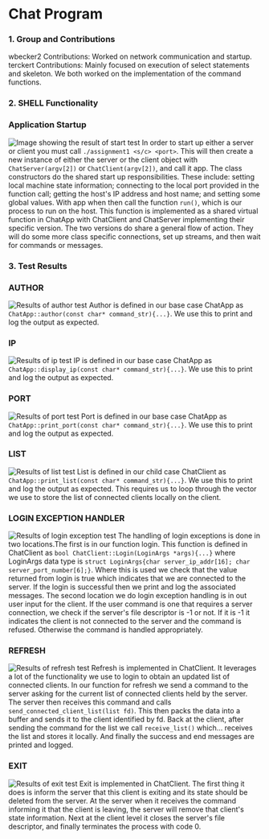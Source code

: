 # Chat Program

### 1. Group and Contributions

wbecker2 Contributions: Worked on network communication and startup.  
terckert Contributions: Mainly focused on execution of select statements and skeleton.
We both worked on the implementation of the command functions.

### 2. SHELL Functionality

### Application Startup

![Image showing the result of start  test](startup.png)
In order to start up either a server or client you must call `./assignment1 <s/c> <port>`. This will then create a new instance of either the server or the client object with `ChatServer(argv[2])` or `ChatClient(argv[2])`, and call it app. The class constructors do the shared start up responsibilities. These include: setting local machine state information; connecting to the local port provided in the function call; getting the host's IP address and host name; and setting some global values. With app when then call the function `run()`, which is our process to run on the host. This function is implemented as a shared virtual function in ChatApp with ChatClient and ChatServer implementing their specific version. The two versions do share a general flow of action. They will do some more class specific connections, set up streams, and then wait for commands or messages.

### 3. Test Results

### AUTHOR

![Results of author test](author.png)
Author is defined in our base case ChatApp as `ChatApp::author(const char* command_str){...}`. We use this to print and log the output as expected.  

### IP

![Results of ip test](ip.png)
IP is defined in our base case ChatApp as `ChatApp::display_ip(const char* command_str){...}`. We use this to print and log the output as expected.

### PORT

![Results of port test](port.png)
Port is defined in our base case ChatApp as `ChatApp::print_port(const char* command_str){...}`. We use this to print and log the output as expected.

### LIST

![Results of list test](list.png)
List is defined in our child case ChatClient as `ChatApp::print_list(const char* command_str){...}`. We use this to print and log the output as expected. This requires us to loop through the vector we use to store the list of connected clients locally on the client.

### LOGIN EXCEPTION HANDLER

![Results of login exception test](exception_login.png)
The handling of login exceptions is done in two locations.The first is in our function login. This function is defined in ChatClient as `bool ChatClient::Login(LoginArgs *args){...}` where LoginArgs data type is `struct LoginArgs{char server_ip_addr[16]; char server_port_number[6];}`. Where this is used we check that the value returned from login is true which indicates that we are connected to the server. If the login is successful then we print and log the associated messages. The second location we do login exception handling is in out user input for the client. If the user command is one that requires a server connection, we check if the server's file descriptor is -1 or not. If it is -1 it indicates the client is not connected to the server and the command is refused. Otherwise the command is handled appropriately.

### REFRESH

![Results of refresh test](refresh.png)
Refresh is implemented in ChatClient. It leverages a lot of the functionality we use to login to obtain an updated list of connected clients. In our function for refresh we send a command to the server asking for the current list of connected clients held by the server. The server then receives this command and calls `send_connected_client_list(list fd)`. This then packs the data into a buffer and sends it to the client identified by fd. Back at the client, after sending the command for the list we call `receive_list()` which... receives the list and stores it locally. And finally the success and end messages are printed and logged.

### EXIT

![Results of exit test](exit.png)
Exit is implemented in ChatClient. The first thing it does is inform the server that this client is exiting and its state should be deleted from the server. At the server when it receives the command informing it that the client is leaving, the server will remove that client's state information. Next at the client level it closes the server's file descriptor, and finally terminates the process with code 0.
